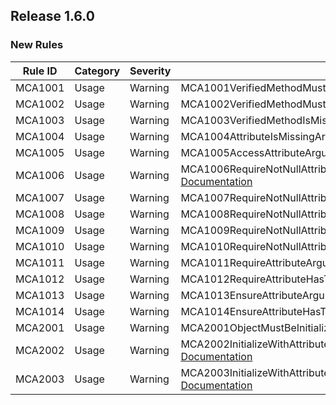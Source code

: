 ﻿## Release 1.6.0

### New Rules

Rule ID | Category | Severity | Notes
--------|----------|----------|--------------------
MCA1001 |  Usage   |  Warning | MCA1001VerifiedMethodMustBePrivate, [Documentation](doc/MCA1001.md)
MCA1002 |  Usage   |  Warning | MCA1002VerifiedMethodMustBeWithinType, [Documentation](doc/MCA1002.md)
MCA1003 |  Usage   |  Warning | MCA1003VerifiedMethodIsMissingSuffix, [Documentation](doc/MCA1003.md)
MCA1004 |  Usage   |  Warning | MCA1004AttributeIsMissingArgument, [Documentation](doc/MCA1004.md)
MCA1005 |  Usage   |  Warning | MCA1005AccessAttributeArgumentMustBeValidModifier, [Documentation](doc/MCA1005.md)
MCA1006 |  Usage   |  Warning | MCA1006RequireNotNullAttributeArgumentMustBeValidParameterName, [Documentation](doc/MCA1006.md)
MCA1007 |  Usage   |  Warning | MCA1007RequireNotNullAttributeHasTooManyArguments, [Documentation](doc/MCA1007.md)
MCA1008 |  Usage   |  Warning | MCA1008RequireNotNullAttributeUsesInvalidAlias, [Documentation](doc/MCA1008.md)
MCA1009 |  Usage   |  Warning | MCA1009RequireNotNullAttributeUsesInvalidType, [Documentation](doc/MCA1009.md)
MCA1010 |  Usage   |  Warning | MCA1010RequireNotNullAttributeUsesInvalidName, [Documentation](doc/MCA1010.md)
MCA1011 |  Usage   |  Warning | MCA1011RequireAttributeArgumentMustBeValid, [Documentation](doc/MCA1011.md)
MCA1012 |  Usage   |  Warning | MCA1012RequireAttributeHasTooManyArguments, [Documentation](doc/MCA1012.md)
MCA1013 |  Usage   |  Warning | MCA1013EnsureAttributeArgumentMustBeValid, [Documentation](doc/MCA1013.md)
MCA1014 |  Usage   |  Warning | MCA1014EnsureAttributeHasTooManyArguments, [Documentation](doc/MCA1014.md)
MCA2001 |  Usage   |  Warning | MCA2001ObjectMustBeInitialized, [Documentation](doc/MCA2001.md)
MCA2002 |  Usage   |  Warning | MCA2002InitializeWithAttributeArgumentMustBeValidMethodName, [Documentation](doc/MCA2002.md)
MCA2003 |  Usage   |  Warning | MCA2003InitializeWithAttributeNotAllowedInClassWithExplicitConstructors, [Documentation](doc/MCA2003.md)
